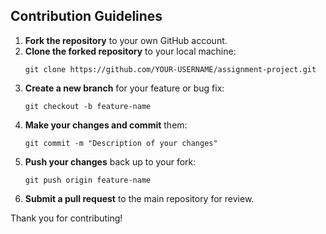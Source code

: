 ## Contribution Guidelines
1. **Fork the repository** to your own GitHub account.
2. **Clone the forked repository** to your local machine:
   ```
   git clone https://github.com/YOUR-USERNAME/assignment-project.git
   ```
3. **Create a new branch** for your feature or bug fix:
   ```
   git checkout -b feature-name
   ```
4. **Make your changes and commit** them:
   ```
   git commit -m "Description of your changes"
   ```
5. **Push your changes** back up to your fork:
   ```
   git push origin feature-name
   ```
6. **Submit a pull request** to the main repository for review.

Thank you for contributing!